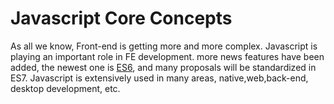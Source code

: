 # Javascript Core Concepts

As all we know, Front-end is getting more and more complex. Javascript is playing an important role in FE development. more news features have been added, the newest one is [ES6](http://exploringjs.com/es6/), and many proposals will be standardized in ES7. Javascript is extensively used in many areas, native,web,back-end, desktop development, etc.